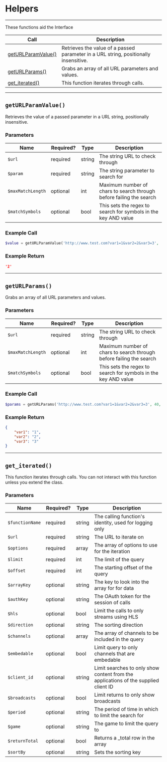 # Helpers

***  

These functions aid the Interface

| Call | Description |
| ---- | ----------- |
| [getURLParamValue()](https://github.com/IBurn36360/Twitch_Interface/blob/master/Modules/helpers.md#geturlparamvalue) | Retrieves the value of a passed parameter in a URL string, positionally insensitive. |
| [getURLParams()](https://github.com/IBurn36360/Twitch_Interface/blob/master/Modules/helpers.md#geturlparams) | Grabs an array of all URL parameters and values. |
| [get_iterated()](https://github.com/IBurn36360/Twitch_Interface/blob/master/Modules/helpers.md#get_iterated) | This function iterates through calls. |

***  

## `getURLParamValue()`  

Retrieves the value of a passed parameter in a URL string, positionally insensitive.

### Parameters  

<table>
    <thead>
        <tr>
            <th>Name</th>
            <th width=20%>Required?</th>
            <th width="50">Type</th>
            <th width=99%>Description</th>
        </tr>
    </thead>
    <tbody>
        <tr>
            <td><code>$url</code></td>
            <td>required</td>
            <td>string</td>
            <td>The string URL to check through</td>
        </tr>
        <tr>
            <td><code>$param</code></td>
            <td>required</td>
            <td>string</td>
            <td>The string parameter to search for</td>
        </tr>
        <tr>
            <td><code>$maxMatchLength</code></td>
            <td>optional</td>
            <td>int</td>
            <td>Maximum number of chars to search through before failing the search</td>
        </tr>
        <tr>
            <td><code>$matchSymbols</code></td>
            <td>optional</td>
            <td>bool</td>
            <td>This sets the regex to search for symbols in the key AND value</td>
        </tr>
    </tbody>
</table>

### Example Call

```php
$value = getURLParamValue('http://www.test.com?var1=1&var2=2&var3=3', 'var2', 40, false);
```

### Example Return

```json
'2'
```

***

## `getURLParams()`  

Grabs an array of all URL parameters and values.

### Parameters  

<table>
    <thead>
        <tr>
            <th>Name</th>
            <th width=20%>Required?</th>
            <th width="50">Type</th>
            <th width=99%>Description</th>
        </tr>
    </thead>
    <tbody>
        <tr>
            <td><code>$url</code></td>
            <td>required</td>
            <td>string</td>
            <td>The string URL to check through</td>
        </tr>
        <tr>
            <td><code>$maxMatchLength</code></td>
            <td>optional</td>
            <td>int</td>
            <td>Maximum number of chars to search through before failing the search</td>
        </tr>
        <tr>
            <td><code>$matchSymbols</code></td>
            <td>optional</td>
            <td>bool</td>
            <td>This sets the regex to search for symbols in the key AND value</td>
        </tr>
    </tbody>
</table>

### Example Call

```php
$params = getURLParams('http://www.test.com?var1=1&var2=2&var3=3', 40, false);
```

### Example Return

```json
{
    "var1": "1",
    "var2": "2",
    "var3": "3"
}
```

***

## `get_iterated()`  

This function iterates through calls.  You can not interact with this function unless you extend the class.

### Parameters  

<table>
    <thead>
        <tr>
            <th>Name</th>
            <th width=20%>Required?</th>
            <th width="50">Type</th>
            <th width=99%>Description</th>
        </tr>
    </thead>
    <tbody>
        <tr>
            <td><code>$functionName</code></td>
            <td>required</td>
            <td>string</td>
            <td> The calling function's identity, used for logging only</td>
        </tr>
        <tr>
            <td><code>$url</code></td>
            <td>required</td>
            <td>string</td>
            <td>The URL to iterate on</td>
        </tr>
        <tr>
            <td><code>$options</code></td>
            <td>required</td>
            <td>array</td>
            <td>The array of options to use for the iteration</td>
        </tr>
        <tr>
            <td><code>$limit</code></td>
            <td>required</td>
            <td>int</td>
            <td>The limit of the query</td>
        </tr>
        <tr>
            <td><code>$offset</code></td>
            <td>required</td>
            <td>int</td>
            <td>The starting offset of the query</td>
        </tr>
        <tr>
            <td><code>$arrayKey</code></td>
            <td>optional</td>
            <td>string</td>
            <td>The key to look into the array for for data</td>
        </tr>
        <tr>
            <td><code>$authKey</code></td>
            <td>optional</td>
            <td>string</td>
            <td>The OAuth token for the session of calls</td>
        </tr>
        <tr>
            <td><code>$hls</code></td>
            <td>optional</td>
            <td>bool</td>
            <td>Limit the calls to only streams using HLS</td>
        </tr>
        <tr>
            <td><code>$direction</code></td>
            <td>optional</td>
            <td>string</td>
            <td>The sorting direction</td>
        </tr>
        <tr>
            <td><code>$channels</code></td>
            <td>optional</td>
            <td>array</td>
            <td>The array of channels to be included in the query</td>
        </tr>
        <tr>
            <td><code>$embedable</code></td>
            <td>optional</td>
            <td>bool</td>
            <td>Limit query to only channels that are embedable</td>
        </tr>
        <tr>
            <td><code>$client_id</code></td>
            <td>optional</td>
            <td>string</td>
            <td>Limit searches to only show content from the applications of the supplied client ID</td>
        </tr>
        <tr>
            <td><code>$broadcasts</code></td>
            <td>optional</td>
            <td>bool</td>
            <td>Limit returns to only show broadcasts</td>
        </tr>
        <tr>
            <td><code>$period</code></td>
            <td>optional</td>
            <td>string</td>
            <td>The period of time in which  to limit the search for</td>
        </tr>
        <tr>
            <td><code>$game</code></td>
            <td>optional</td>
            <td>string</td>
            <td>The game to limit the query to</td>
        </tr>
        <tr>
            <td><code>$returnTotal</code></td>
            <td>optional</td>
            <td>bool</td>
            <td>Returns a _total row in the array</td>
        </tr>
        <tr>
            <td><code>$sortBy</code></td>
            <td>optional</td>
            <td>string</td>
            <td>Sets the sorting key</td>
        </tr>
    </tbody>
</table>
